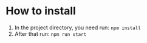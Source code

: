 # How to install
1) In the project directory, you need run: `npm install`
2) After that run: `npm run start`
